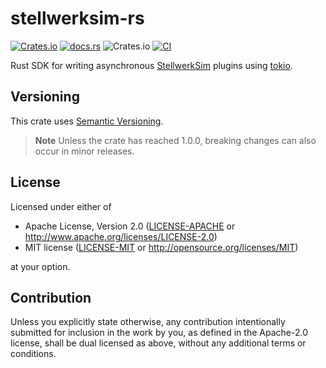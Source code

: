 # stellwerksim-rs

[![Crates.io](https://img.shields.io/crates/v/stellwerksim?style=flat-square)](https://crates.io/stellwerksim)
[![docs.rs](https://img.shields.io/docsrs/stellwerksim?style=flat-square)](https://docs.rs/stellwerksim)
![Crates.io](https://img.shields.io/crates/l/stellwerksim?style=flat-square)
[![CI](https://github.com/NyCodeGHG/stellwerksim-rs/workflows/CI/badge.svg)](https://github.com/NyCodeGHG/stellwerksim-rs/actions?query=workflow%3ACI)

Rust SDK for writing asynchronous [StellwerkSim](https://doku.stellwerksim.de/doku.php?id=stellwerksim:plugins:schnittstelle) plugins using [tokio](https://crates.io/tokio).

## Versioning

This crate uses [Semantic Versioning](https://semver.org/).

> **Note**
> Unless the crate has reached 1.0.0, breaking changes can also occur in minor releases.

## License

Licensed under either of

 * Apache License, Version 2.0
   ([LICENSE-APACHE](LICENSE-APACHE) or http://www.apache.org/licenses/LICENSE-2.0)
 * MIT license
   ([LICENSE-MIT](LICENSE-MIT) or http://opensource.org/licenses/MIT)

at your option.

## Contribution

Unless you explicitly state otherwise, any contribution intentionally submitted
for inclusion in the work by you, as defined in the Apache-2.0 license, shall be
dual licensed as above, without any additional terms or conditions.
